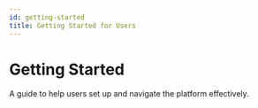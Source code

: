```yaml
---
id: getting-started
title: Getting Started for Users
---
```


# Getting Started

A guide to help users set up and navigate the platform effectively.
